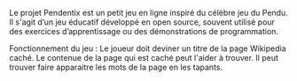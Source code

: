 Le projet Pendentix est un petit jeu en ligne inspiré du célèbre jeu du Pendu. Il s'agit d’un jeu éducatif développé en open source, souvent utilisé pour des exercices d’apprentissage ou des démonstrations de programmation.

Fonctionnement du jeu :
Le joueur doit deviner un titre de la page Wikipedia caché.
Le contenue de la page qui est caché peut l'aider à trouver. 
Il peut trouver faire apparaitre les mots de la page en les tapants.
